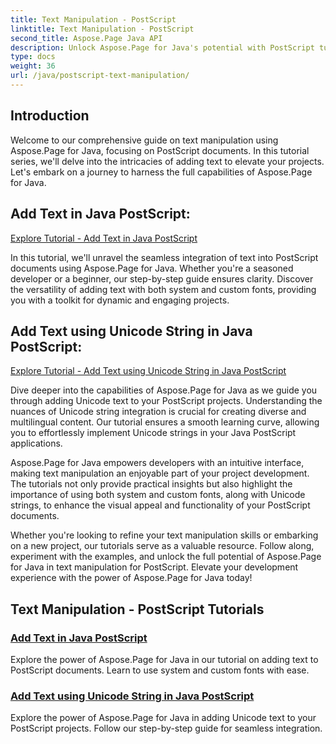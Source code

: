 ```yaml
---
title: Text Manipulation - PostScript
linktitle: Text Manipulation - PostScript
second_title: Aspose.Page Java API
description: Unlock Aspose.Page for Java's potential with PostScript tutorials. Add text, including Unicode strings, effortlessly to enhance your projects.
type: docs
weight: 36
url: /java/postscript-text-manipulation/
---
```


## Introduction

Welcome to our comprehensive guide on text manipulation using Aspose.Page for Java, focusing on PostScript documents. In this tutorial series, we'll delve into the intricacies of adding text to elevate your projects. Let's embark on a journey to harness the full capabilities of Aspose.Page for Java.

## Add Text in Java PostScript:
[Explore Tutorial - Add Text in Java PostScript](./add-text/)

In this tutorial, we'll unravel the seamless integration of text into PostScript documents using Aspose.Page for Java. Whether you're a seasoned developer or a beginner, our step-by-step guide ensures clarity. Discover the versatility of adding text with both system and custom fonts, providing you with a toolkit for dynamic and engaging projects.

## Add Text using Unicode String in Java PostScript:
[Explore Tutorial - Add Text using Unicode String in Java PostScript](./add-text-unicode/)

Dive deeper into the capabilities of Aspose.Page for Java as we guide you through adding Unicode text to your PostScript projects. Understanding the nuances of Unicode string integration is crucial for creating diverse and multilingual content. Our tutorial ensures a smooth learning curve, allowing you to effortlessly implement Unicode strings in your Java PostScript applications.

Aspose.Page for Java empowers developers with an intuitive interface, making text manipulation an enjoyable part of your project development. The tutorials not only provide practical insights but also highlight the importance of using both system and custom fonts, along with Unicode strings, to enhance the visual appeal and functionality of your PostScript documents.

Whether you're looking to refine your text manipulation skills or embarking on a new project, our tutorials serve as a valuable resource. Follow along, experiment with the examples, and unlock the full potential of Aspose.Page for Java in text manipulation for PostScript. Elevate your development experience with the power of Aspose.Page for Java today!
## Text Manipulation - PostScript Tutorials
### [Add Text in Java PostScript](./add-text/)
Explore the power of Aspose.Page for Java in our tutorial on adding text to PostScript documents. Learn to use system and custom fonts with ease.
### [Add Text using Unicode String in Java PostScript](./add-text-unicode/)
Explore the power of Aspose.Page for Java in adding Unicode text to your PostScript projects. Follow our step-by-step guide for seamless integration.